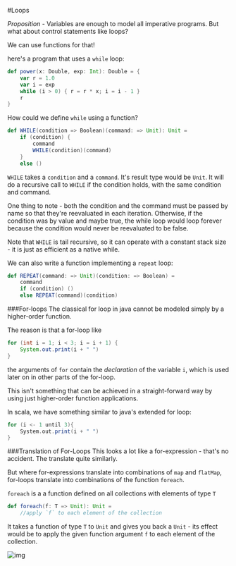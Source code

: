 #Loops

*Proposition* - Variables are enough to model all imperative programs. But what about control statements like loops?

We can use functions for that!

here's a program that uses a `while` loop:

```scala
def power(x: Double, exp: Int): Double = {
    var r = 1.0
    var i = exp
    while (i > 0) { r = r * x; i = i - 1 }
    r
}
```

How could we define `while` using a function? 

```scala
def WHILE(condition => Boolean)(command: => Unit): Unit =
    if (condition) {
        command
        WHILE(condition)(command)
    }
    else ()
```

`WHILE` takes a `condition` and a `command`. It's result type would be `Unit`. It will do a recursive call to `WHILE` if the condition holds, with the same condition and command.

One thing to note - both the condition and the command must be passed by name so that they're reevaluated in each iteration. Otherwise, if the condition was by value and maybe true, the while loop would loop forever because the condition would never be reevaluated to be false.

Note that `WHILE` is tail recursive, so it can operate with a constant stack size - it is just as efficient as a native while.

We can also write a function implementing a `repeat` loop:

```scala
def REPEAT(command: => Unit)(condition: => Boolean) =
    command
    if (condition) ()
    else REPEAT(command)(condition)
```

###For-loops
The classical for loop in java cannot be modeled simply by a higher-order function.

The reason is that a for-loop like 

```java
for (int i = 1; i < 3; i = i + 1) { 
    System.out.print(i + " ") 
}
```

the arguments of `for` contain the *declaration* of the variable `i`, which is used later on in other parts of the for-loop. 

This isn't something that can be achieved in a straight-forward way by using just higher-order function applications. 

In scala, we have something similar to java's extended for loop:

```scala
for (i <- 1 until 3){
    System.out.print(i + " ")
}
```

###Translation of For-Loops
This looks a lot like a for-expression - that's no accident. The translate quite similarly.

But where for-expressions translate into combinations of `map` and `flatMap`, for-loops translate into combinations of the function `foreach`.

`foreach` is a a function defined on all collections with elements of type `T`

```scala
def foreach(f: T => Unit): Unit =
    //apply `f` to each element of the collection
```

It takes a function of type `T` to `Unit` and gives you back a `Unit` - its effect would be to apply the given function argument `f` to each element of the collection.

![img](http://i.imgur.com/0ins3yN.png)
